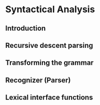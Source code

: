 # Syntactical Analysis

## Introduction

## Recursive descent parsing

## Transforming the grammar

## Recognizer (Parser)

## Lexical interface functions

